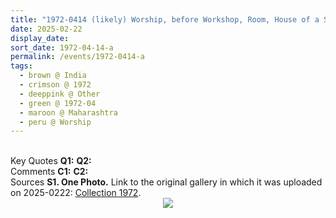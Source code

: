 ```yaml
---
title: "1972-0414 (likely) Worship, before Workshop, Room, House of a Sahaja Yogi, Maharashtra, India"
date: 2025-02-22
display_date: 
sort_date: 1972-04-14-a
permalink: /events/1972-0414-a
tags:
  - brown @ India
  - crimson @ 1972
  - deeppink @ Other
  - green @ 1972-04
  - maroon @ Maharashtra
  - peru @ Worship
---
```


<br>

<wave-list>
  <list-title color="DarkSeaGreen" width="55">Key Quotes</list-title>
  <list-item color="BlanchedAlmond" width="280"><b>Q1:</b> <i></i></list-item>
  <list-item color="Lavender" width="280"><b>Q2:</b> <i></i></list-item>
</wave-list>

<br>

<wave-list>
  <list-title color="DarkSeaGreen" width="55">Comments</list-title>
  <list-item color="BlanchedAlmond" width="280"><b>C1:</b> <i></i></list-item>
  <list-item color="Lavender" width="280"><b>C2:</b> <i></i></list-item>
</wave-list>

<br>

<wave-list>
  <list-title color="DarkSeaGreen" width="40">Sources</list-title>
  <list-item color="BlanchedAlmond"  width="280"><b>S1. One Photo.</b> Link to the original gallery in which it was uploaded on 2025-0222: <a href="https://eternalmoments.smugmug.com/Collections/Yogi-Mahajan-Collection/1972/">Collection 1972</a>.</list-item>
</wave-list>

<div style="text-align: center"><img src="https://pub-bcc3cbe9b1e94ba1ac28915f7a3900fa.r2.dev/1972-0414_(likely)_Worship_before_Workshop_Room_House_of_a_Sahaja_Yogi_Maharashtra_India_01_(from_tif)_(Yogi_Mahajan_Collection).jpg" /></div>